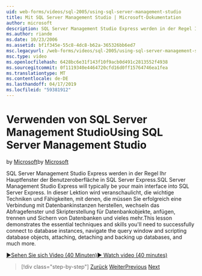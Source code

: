 ```yaml
---
uid: web-forms/videos/sql-2005/using-sql-server-management-studio
title: Mit SQL Server Management Studio | Microsoft-Dokumentation
author: microsoft
description: SQL Server Management Studio Express werden in der Regel Ihr Hauptfenster der Benutzeroberfläche in SQL Server Express. In dieser Lektion veranschaulicht die grundlegenden Techniken und Ski...
ms.author: riande
ms.date: 10/23/2006
ms.assetid: bf1f345e-55c8-4dc8-b62a-365326bb6ed7
msc.legacyurl: /web-forms/videos/sql-2005/using-sql-server-management-studio
msc.type: video
ms.openlocfilehash: 6428bc6e31f143f10f9acb0d491c2813552f4938
ms.sourcegitcommit: 0f1119340e4464720cfd16d0ff15764746ea1fea
ms.translationtype: MT
ms.contentlocale: de-DE
ms.lasthandoff: 04/17/2019
ms.locfileid: "59381912"
---
```

# <a name="using-sql-server-management-studio"></a><span data-ttu-id="f3bd7-104">Verwenden von SQL Server Management Studio</span><span class="sxs-lookup"><span data-stu-id="f3bd7-104">Using SQL Server Management Studio</span></span>

<span data-ttu-id="f3bd7-105">by [Microsoft](https://github.com/microsoft)</span><span class="sxs-lookup"><span data-stu-id="f3bd7-105">by [Microsoft](https://github.com/microsoft)</span></span>

<span data-ttu-id="f3bd7-106">SQL Server Management Studio Express werden in der Regel Ihr Hauptfenster der Benutzeroberfläche in SQL Server Express.</span><span class="sxs-lookup"><span data-stu-id="f3bd7-106">SQL Server Management Studio Express will typically be your main interface into SQL Server Express.</span></span> <span data-ttu-id="f3bd7-107">In dieser Lektion wird veranschaulicht, die wichtige Techniken und Fähigkeiten, mit denen, die müssen Sie erfolgreich eine Verbindung mit Datenbankinstanzen herstellen, wechseln das Abfragefenster und Skripterstellung für Datenbankobjekte, anfügen, trennen und Sichern von Datenbanken und vieles mehr.</span><span class="sxs-lookup"><span data-stu-id="f3bd7-107">This lesson demonstrates the essential techniques and skills you'll need to successfully connect to database instances, navigate the query window and scripting database objects, attaching, detaching and backing up databases, and much more.</span></span>

[<span data-ttu-id="f3bd7-108">&#9654;Sehen Sie sich Video (40 Minuten)</span><span class="sxs-lookup"><span data-stu-id="f3bd7-108">&#9654; Watch video (40 minutes)</span></span>](https://channel9.msdn.com/Blogs/ASP-NET-Site-Videos/using-sql-server-management-studio)

> [!div class="step-by-step"]
> <span data-ttu-id="f3bd7-109">[Zurück](connecting-your-web-application-to-sql-server-2005-express-edition.md)
> [Weiter](getting-started-with-reporting-services.md)</span><span class="sxs-lookup"><span data-stu-id="f3bd7-109">[Previous](connecting-your-web-application-to-sql-server-2005-express-edition.md)
[Next](getting-started-with-reporting-services.md)</span></span>
